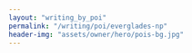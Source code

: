 ```yaml
---
layout: "writing_by_poi"
permalink: "/writing/poi/everglades-np"
header-img: "assets/owner/hero/pois-bg.jpg"
---
```

